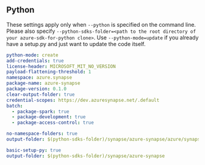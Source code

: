 ## Python

These settings apply only when `--python` is specified on the command line.
Please also specify `--python-sdks-folder=<path to the root directory of your azure-sdk-for-python clone>`.
Use `--python-mode=update` if you already have a setup.py and just want to update the code itself.

``` yaml
python-mode: create
add-credentials: true
license-header: MICROSOFT_MIT_NO_VERSION
payload-flattening-threshold: 1
namespace: azure.synapse
package-name: azure-synapse
package-version: 0.1.0
clear-output-folder: true
credential-scopes: https://dev.azuresynapse.net/.default
batch:
  - package-spark: true
  - package-development: true
  - package-access-control: true
```
``` yaml $(python-mode) == 'update'
no-namespace-folders: true
output-folder: $(python-sdks-folder)/synapse/azure-synapse/azure/synapse
```
``` yaml $(python-mode) == 'create'
basic-setup-py: true
output-folder: $(python-sdks-folder)/synapse/azure-synapse
```

